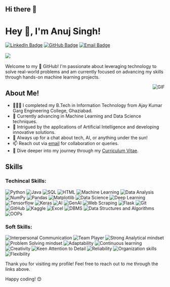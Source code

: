 ## Hi there 👋

# Hey 👋, I'm Anuj Singh!


[![LinkedIn Badge](https://img.shields.io/badge/LinkedIn-anujsingh7906-blue?style=flat&logo=linkedin)](https://www.linkedin.com/in/anujsingh7906/)
[![GitHub Badge](https://img.shields.io/badge/GitHub-anujsingh0308-black?style=flat&logo=github)](https://github.com/anujsingh0308/)
[![Email Badge](https://img.shields.io/badge/Email-rajawatanuj890@gmail.com-red?style=flat&logo=gmail)](mailto:rajawatanuj890@gmail.com)
<br>
<br>
<img src="https://komarev.com/ghpvc/?username=anujsingh0308&color=blueviolet">
<br />
<br />
Welcome to my 🚀 GitHub! I'm passionate about leveraging technology to solve real-world problems and am currently focused on advancing my skills through hands-on machine learning projects.

<img align="right" alt="GIF" src="https://user-images.githubusercontent.com/74038190/212748842-9fcbad5b-6173-4175-8a61-521f3dbb7514.gif" />

## About Me!

* 👨🏽‍💻 I completed my B.Tech in Information Technology from Ajay Kumar Garg Engineering College, Ghaziabad.
* 🌱 Currently advancing in Machine Learning and Data Science techniques.
* 🤔 Intrigued by the applications of Artificial Intelligence and developing innovative solutions.
* 💬 Always up for a chat about tech, AI, or anything under the sun!
* 📫 Reach out via [email](mailto:rajawatanuj890@gmail.com) for collaboration or queries.
* 📝 Dive deeper into my journey through my [Curriculum Vitae](https://drive.google.com/file/d/1EM7ufzv5T8ZllDwPsKx8JbiK3WHYSmzr/view?usp=sharing).

## Skills
### Techincal Skills:

![Python](https://img.shields.io/badge/-Python-3776AB?style=flat&logo=python&logoColor=white)
![Java](https://img.shields.io/badge/-Java-007396?style=flat&logo=java)
![SQL](https://img.shields.io/badge/-SQL-4479A1?style=flat&logo=postgresql&logoColor=white)
![HTML](https://img.shields.io/badge/-HTML-E34F26?style=flat&logo=html5&logoColor=white)
![Machine Learning](https://img.shields.io/badge/-Machine%20Learning-FF6F00?style=flat)
![Data Analysis](https://img.shields.io/badge/-Data%20Analysis-2C2C2C?style=flat)
![NumPy](https://img.shields.io/badge/-NumPy-013243?style=flat&logo=numpy)
![Pandas](https://img.shields.io/badge/-Pandas-150458?style=flat)
![Matplotlib](https://img.shields.io/badge/-Matplotlib-11557C?style=flat)
![Data Science](https://img.shields.io/badge/-Data%20Science-1E88E5?style=flat)
![Deep Learning](https://img.shields.io/badge/-Deep%20Learning-FF6F00?style=flat)
![Tensorflow](https://img.shields.io/badge/-Tensorflow-FF6F00?style=flat&logo=tensorflow)
![Keras](https://img.shields.io/badge/-Keras-FF6F00?style=flat&logo=keras)
![AI](https://img.shields.io/badge/-AI-FF6F00?style=flat)
![GenAI](https://img.shields.io/badge/-GenAI-FF69B4?style=flat&logo=ai&logoColor=white)
![Web Scraping](https://img.shields.io/badge/-Web%20Scraping-336791?style=flat)
![Flask](https://img.shields.io/badge/-Flask-000000?style=flat)
![Git](https://img.shields.io/badge/-Git-F05032?style=flat&logo=git)
![GitHub](https://img.shields.io/badge/-GitHub-181717?style=flat&logo=github)
![Kaggle](https://img.shields.io/badge/-Kaggle-20BEFF?style=flat)
![Excel](https://img.shields.io/badge/-Excel-217346?style=flat)
![DBMS](https://img.shields.io/badge/-DBMS-336791?style=flat)
![Data Structures and Algorithms](https://img.shields.io/badge/-Data%20Structures%20and%20Algorithms-008080?style=flat)
![OOPs](https://img.shields.io/badge/-OOPs-007396?style=flat)

### Soft Skills:

![Interpersonal Communication](https://img.shields.io/badge/-Interpersonal%20Communication-00BFFF?style=flat)
![Team Player](https://img.shields.io/badge/-Team%20Player-32CD32?style=flat)
![Strong Analytical mindset](https://img.shields.io/badge/-Strong%20Analytical%20mindset-FF4500?style=flat)
![Problem Solving mindset](https://img.shields.io/badge/-Problem%20Solving%20mindset-FF6347?style=flat)
![Adaptability](https://img.shields.io/badge/-Adaptability-7B68EE?style=flat)
![Continuous learning](https://img.shields.io/badge/-Continuous%20learning-00CED1?style=flat)
![Creativity](https://img.shields.io/badge/-Creativity-9932CC?style=flat)
![Keen Attention to Detail](https://img.shields.io/badge/-Keen%20Attention%20to%20Detail-FF8C00?style=flat)
![Reliability](https://img.shields.io/badge/-Reliability-4682B4?style=flat)
![Organization skills](https://img.shields.io/badge/-Organization%20skills-2E8B57?style=flat)
![Flexibility](https://img.shields.io/badge/-Flexibility-FFD700?style=flat)


Thank you for visiting my profile! Feel free to reach out to me through the links above.

Happy coding! 😊
